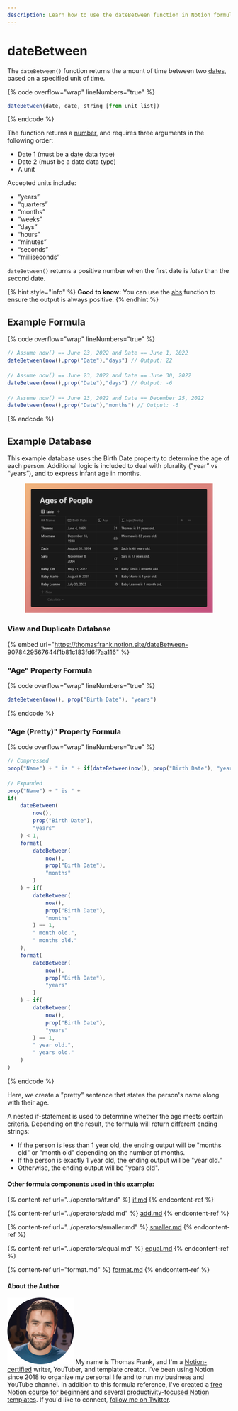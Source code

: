 ```yaml
---
description: Learn how to use the dateBetween function in Notion formulas.
---
```


# dateBetween

The `dateBetween()` function returns the amount of time between two [dates](../../formula-basics/data-types/date-data-type.md), based on a specified unit of time.

{% code overflow="wrap" lineNumbers="true" %}
```jsx
dateBetween(date, date, string [from unit list])
```
{% endcode %}

The function returns a [number](../../formula-basics/data-types/number.md), and requires three arguments in the following order:

* Date 1 (must be a [date](../../formula-basics/data-types/date-data-type.md) data type)
* Date 2 (must be a date data type)
* A unit

Accepted units include:

* “years”
* “quarters”
* “months”
* “weeks”
* “days”
* “hours”
* “minutes”
* “seconds”
* “milliseconds”

`dateBetween()` returns a positive number when the first date is _later_ than the second date.

{% hint style="info" %}
**Good to know:** You can use the [abs](abs.md) function to ensure the output is always positive.
{% endhint %}

## Example Formula

{% code overflow="wrap" lineNumbers="true" %}
```jsx
// Assume now() == June 23, 2022 and Date == June 1, 2022
dateBetween(now(),prop("Date"),"days") // Output: 22

// Assume now() == June 23, 2022 and Date == June 30, 2022
dateBetween(now(),prop("Date"),"days") // Output: -6

// Assume now() == June 23, 2022 and Date == December 25, 2022
dateBetween(now(),prop("Date"),"months") // Output: -6
```
{% endcode %}

## Example Database

This example database uses the Birth Date property to determine the age of each person. Additional logic is included to deal with plurality (”year” vs “years”), and to express infant age in months.

<figure><img src="../../.gitbook/assets/dateBetween Function - Notion Formulas.png" alt=""><figcaption></figcaption></figure>

### View and Duplicate Database

{% embed url="https://thomasfrank.notion.site/dateBetween-9078429567644f1b81c183fd6f7aa116" %}

### "Age" Property Formula

{% code overflow="wrap" lineNumbers="true" %}
```jsx
dateBetween(now(), prop("Birth Date"), "years")
```
{% endcode %}

### "Age (Pretty)" Property Formula

{% code overflow="wrap" lineNumbers="true" %}
```jsx
// Compressed
prop("Name") + " is " + if(dateBetween(now(), prop("Birth Date"), "years") < 1, format(dateBetween(now(), prop("Birth Date"), "months")) + if(dateBetween(now(), prop("Birth Date"), "months") == 1, " month old.", " months old."), format(dateBetween(now(), prop("Birth Date"), "years")) + if(dateBetween(now(), prop("Birth Date"), "years") == 1, " year old.", " years old."))

// Expanded
prop("Name") + " is " + 
if(
    dateBetween(
        now(),
        prop("Birth Date"),
        "years"
    ) < 1,
    format(
        dateBetween(
            now(),
            prop("Birth Date"),
            "months"
        )
    ) + if(
        dateBetween(
            now(),
            prop("Birth Date"),
            "months"
        ) == 1,
        " month old.",
        " months old."
    ),
    format(
        dateBetween(
            now(),
            prop("Birth Date"),
            "years"
        )
    ) + if(
        dateBetween(
            now(),
            prop("Birth Date"),
            "years"
        ) == 1,
        " year old.",
        " years old."
    )
)
```
{% endcode %}

Here, we create a "pretty" sentence that states the person's name along with their age.

A nested if-statement is used to determine whether the age meets certain criteria. Depending on the result, the formula will return different ending strings:

* If the person is less than 1 year old, the ending output will be "months old" or "month old" depending on the number of months.
* If the person is exactly 1 year old, the ending output will be "year old."
* Otherwise, the ending output will be "years old".

#### Other formula components used in this example:

{% content-ref url="../operators/if.md" %}
[if.md](../operators/if.md)
{% endcontent-ref %}

{% content-ref url="../operators/add.md" %}
[add.md](../operators/add.md)
{% endcontent-ref %}

{% content-ref url="../operators/smaller.md" %}
[smaller.md](../operators/smaller.md)
{% endcontent-ref %}

{% content-ref url="../operators/equal.md" %}
[equal.md](../operators/equal.md)
{% endcontent-ref %}

{% content-ref url="format.md" %}
[format.md](format.md)
{% endcontent-ref %}

#### About the Author

<img src="../../.gitbook/assets/Notion Fundamentals with Thomas Frank - Avatar 2021 compressed (1).png" alt="" data-size="line"> My name is Thomas Frank, and I'm a [Notion-certified](https://www.credly.com/badges/95fae13a-17bf-4b4a-a3d2-d58c8a3e6a2a/public\_url) writer, YouTuber, and template creator. I've been using Notion since 2018 to organize my personal life and to run my business and YouTube channel. In addition to this formula reference, I've created a [free Notion course for beginners](https://thomasjfrank.com/fundamentals/) and several [productivity-focused Notion templates](https://thomasjfrank.com/templates/). If you'd like to connect, [follow me on Twitter](https://twitter.com/TomFrankly).
